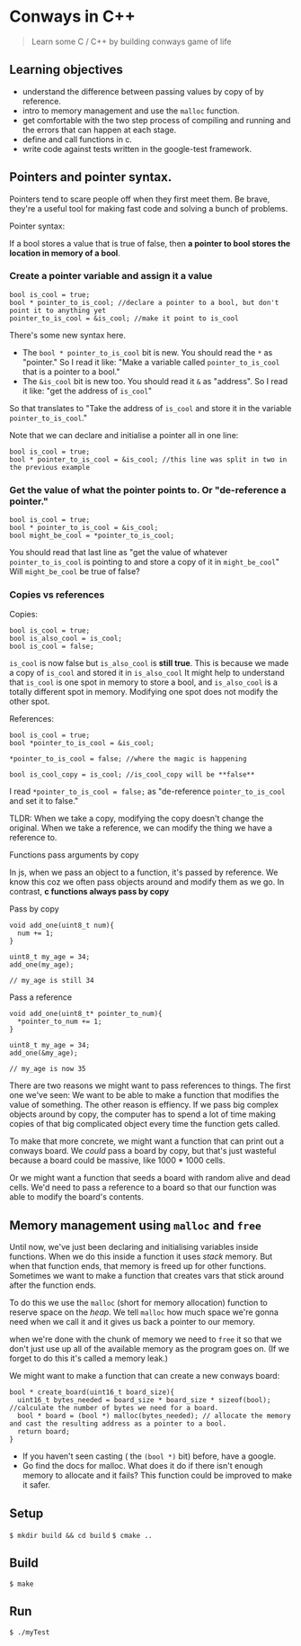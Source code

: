 # Conways in C++ 

> Learn some C / C++ by building conways game of life

## Learning objectives

- understand the difference between passing values by copy of by reference. 
- intro to memory management and use the `malloc` function.
- get comfortable with the two step process of compiling and running and the errors that can happen at each stage.
- define and call functions in c.
- write code against tests written in the google-test framework.

## Pointers and pointer syntax.

Pointers tend to scare people off when they first meet them. Be brave, they're a useful tool for making fast code and solving a bunch of problems.

Pointer syntax:

If a bool stores a value that is true of false, then **a pointer to bool stores the location in memory of a bool**.

### Create a pointer variable and assign it a value

```
bool is_cool = true;
bool * pointer_to_is_cool; //declare a pointer to a bool, but don't point it to anything yet 
pointer_to_is_cool = &is_cool; //make it point to is_cool
```

There's some new syntax here. 

- The `bool * pointer_to_is_cool` bit is new. You should read the `*` as "pointer." So I read it like: "Make a variable called `pointer_to_is_cool` that is a pointer to a bool."
- The `&is_cool` bit is new too. You should read it `&` as "address". So I read it like: "get the address of `is_cool`"

So that translates to "Take the address of `is_cool` and store it in the variable `pointer_to_is_cool`."

Note that we can declare and initialise a pointer all in one line:

```
bool is_cool = true;
bool * pointer_to_is_cool = &is_cool; //this line was split in two in the previous example
```

### Get the value of what the pointer points to. Or "de-reference a pointer."

```
bool is_cool = true;
bool * pointer_to_is_cool = &is_cool;
bool might_be_cool = *pointer_to_is_cool;
```

You should read that last line as "get the value of whatever `pointer_to_is_cool` is pointing to and store a copy of it in `might_be_cool`"
Will `might_be_cool` be true of false? 

### Copies vs references

Copies:

```
bool is_cool = true;
bool is_also_cool = is_cool;
bool is_cool = false; 
```
`is_cool` is now false but `is_also_cool` is **still true**. This is because we made a copy of `is_cool` and stored it in `is_also_cool`
It might help to understand that `is_cool` is one spot in memory to store a bool, and `is_also_cool` is a totally different spot in memory.
Modifying one spot does not modify the other spot.


References:

```
bool is_cool = true;
bool *pointer_to_is_cool = &is_cool;

*pointer_to_is_cool = false; //where the magic is happening 

bool is_cool_copy = is_cool; //is_cool_copy will be **false**
```
I read `*pointer_to_is_cool = false;` as "de-reference `pointer_to_is_cool` and set it to false."

TLDR: When we take a copy, modifying the copy doesn't change the original. When we take a reference, we can modify the thing we have a reference to.


Functions pass arguments by copy

In js, when we pass an object to a function, it's passed by reference. We know this coz we often pass objects around and modify them as we go.
In contrast, **c functions always pass by copy**

Pass by copy

```
void add_one(uint8_t num){
  num += 1;
}

uint8_t my_age = 34;
add_one(my_age);

// my_age is still 34

```

Pass a reference
```
void add_one(uint8_t* pointer_to_num){
  *pointer_to_num += 1;
}

uint8_t my_age = 34;
add_one(&my_age);

// my_age is now 35
```

There are two reasons we might want to pass references to things. The first one we've seen: We want to be able to make a function that modifies the value of something.
The other reason is effiency. If we pass big complex objects around by copy, the computer has to spend a lot of time making copies of that big complicated object every time the function gets called.

To make that more concrete, we might want a function that can print out a conways board. We _could_ pass a board by copy, but that's just wasteful because a board could be massive, like 1000 * 1000 cells.

Or we might want a function that seeds a board with random alive and dead cells. We'd need to pass a reference to a board so that our function was able to modify the board's contents.

## Memory management using `malloc` and `free`

Until now, we've just been declaring and initialising variables inside functions. When we do this inside a function it uses _stack_ memory. But when that function ends, that memory is freed up for other functions. Sometimes we want to make a function that creates vars that stick around after the function ends.

To do this we use the `malloc` (short for memory allocation) function to reserve space on the _heap_. We tell `malloc` how much space we're gonna need when we call it and it gives us back a pointer to our memory.  

when we're done with the chunk of memory we need to `free` it so that we don't just use up all of the available memory as the program goes on. (If we forget to do this it's called a memory leak.)

We might want to make a function that can create a new conways board:

```
bool * create_board(uint16_t board_size){
  uint16_t bytes_needed = board_size * board_size * sizeof(bool); //calculate the number of bytes we need for a board.
  bool * board = (bool *) malloc(bytes_needed); // allocate the memory and cast the resulting address as a pointer to a bool.
  return board;
}
```

- If you haven't seen casting ( the `(bool *)` bit) before, have a google. 
- Go find the docs for malloc. What does it do if there isn't enough memory to allocate and it fails? This function could be improved to make it safer.


## Setup

`$ mkdir build && cd build`
`$ cmake ..`

## Build

`$ make`

## Run

`$ ./myTest`

